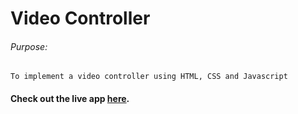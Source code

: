 # Video Controller

###### Purpose:

    To implement a video controller using HTML, CSS and Javascript

#### Check out the live app [here](https://praneep-brs.github.io/Video-controller/).
